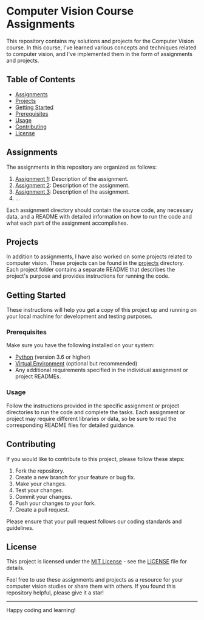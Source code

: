 # Computer Vision Course Assignments

This repository contains my solutions and projects for the Computer Vision course. In this course, I've learned various concepts and techniques related to computer vision, and I've implemented them in the form of assignments and projects.

## Table of Contents

- [Assignments](#assignments)
- [Projects](#projects)
- [Getting Started](#getting-started)
- [Prerequisites](#prerequisites)
- [Usage](#usage)
- [Contributing](#contributing)
- [License](#license)

## Assignments

The assignments in this repository are organized as follows:

1. [Assignment 1](/assignment1/): Description of the assignment.
2. [Assignment 2](/assignment2/): Description of the assignment.
3. [Assignment 3](/assignment3/): Description of the assignment.
4. ...

Each assignment directory should contain the source code, any necessary data, and a README with detailed information on how to run the code and what each part of the assignment accomplishes.

## Projects

In addition to assignments, I have also worked on some projects related to computer vision. These projects can be found in the [projects](/projects/) directory. Each project folder contains a separate README that describes the project's purpose and provides instructions for running the code.

## Getting Started

These instructions will help you get a copy of this project up and running on your local machine for development and testing purposes.

### Prerequisites

Make sure you have the following installed on your system:

- [Python](https://www.python.org/) (version 3.6 or higher)
- [Virtual Environment](https://docs.python.org/3/library/venv.html) (optional but recommended)
- Any additional requirements specified in the individual assignment or project READMEs.

### Usage

Follow the instructions provided in the specific assignment or project directories to run the code and complete the tasks. Each assignment or project may require different libraries or data, so be sure to read the corresponding README files for detailed guidance.

## Contributing

If you would like to contribute to this project, please follow these steps:

1. Fork the repository.
2. Create a new branch for your feature or bug fix.
3. Make your changes.
4. Test your changes.
5. Commit your changes.
6. Push your changes to your fork.
7. Create a pull request.

Please ensure that your pull request follows our coding standards and guidelines.

## License

This project is licensed under the [MIT License](LICENSE) - see the [LICENSE](LICENSE) file for details.

Feel free to use these assignments and projects as a resource for your computer vision studies or share them with others. If you found this repository helpful, please give it a star!

---

Happy coding and learning!
